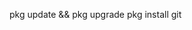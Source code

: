 pkg update && pkg upgrade
pkg install git


<!---
Eri-bit/Eri-bit is a ✨ special ✨ repository because its `README.md` (this file) appears on your GitHub profile.
You can click the Preview link to take a look at your changes.
--->
